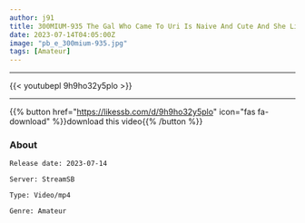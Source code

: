 ```yaml
---
author: j91
title: 300MIUM-935 The Gal Who Came To Uri Is Naive And Cute And She Licks Me. I Thought She Was A Blond Girl With A Low Posture Compared To Her Appearance, And She Was Also Shy When It Came To Sex. <For 22-Year-Old Manicurist>
date: 2023-07-14T04:05:00Z
image: "pb_e_300mium-935.jpg"
tags: [Amateur]
---
```

___

{{< youtubepl 9h9ho32y5plo >}}
___

{{% button href="https://likessb.com/d/9h9ho32y5plo" icon="fas fa-download" %}}download this video{{% /button %}}
### About

`Release date: 2023-07-14`

`Server: StreamSB`

`Type: Video/mp4`

`Genre:	Amateur`
